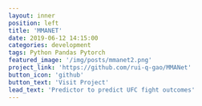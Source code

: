 ```yaml
---
layout: inner
position: left
title: 'MMANET'
date: 2019-06-12 14:15:00
categories: development
tags: Python Pandas Pytorch
featured_image: '/img/posts/mmanet2.png'
project_link: 'https://github.com/rui-q-gao/MMANet'
button_icon: 'github'
button_text: 'Visit Project'
lead_text: 'Predictor to predict UFC fight outcomes'
---
```

